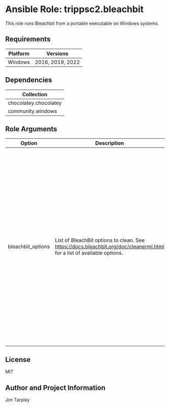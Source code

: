 <!-- BEGIN_ANSIBLE_DOCS -->

# Ansible Role: trippsc2.bleachbit
This role runs Bleachbit from a portable executable on Windows systems.

## Requirements

| Platform | Versions |
| -------- | -------- |
| Windows | 2016, 2019, 2022 |

## Dependencies

| Collection |
| ---------- |
| chocolatey.chocolatey |
| community.windows |

## Role Arguments
|Option|Description|Type|Required|Choices|Default|
|---|---|---|---|---|---|
| bleachbit_options | List of BleachBit options to clean. See https://docs.bleachbit.org/doc/cleanerml.html for a list of available options. | list of 'str' | no |  | ["deepscan.cache", "deepscan.ds_store", "deepscan.thumbs_db", "deepscan.tmp", "deepscan.vim_swap_root", "deepscan.vim_swap_user", "internet_explorer.cache", "internet_explorer.cookies", "internet_explorer.downloads", "internet_explorer.forms", "internet_explorer.history", "internet_explorer.logs", "paint.mru", "system.clipboard", "system.logs", "system.memory_dump", "system.muicache", "system.prefetch", "system.recycle_bin", "system.tmp", "system.updates", "windows_defender.backup", "windows_defender.history", "windows_defender.logs", "windows_defender.quarantine", "windows_defender.temp", "windows_explorer.mru", "windows_explorer.recent_documents", "windows_explorer.run", "windows_explorer.search_history", "windows_explorer.shellbags", "windows_explorer.thumbnails", "windows_media_player.cache", "windows_media_player.mru", "wordpad.mru"] |


## License
MIT

## Author and Project Information
Jim Tarpley
<!-- END_ANSIBLE_DOCS -->
